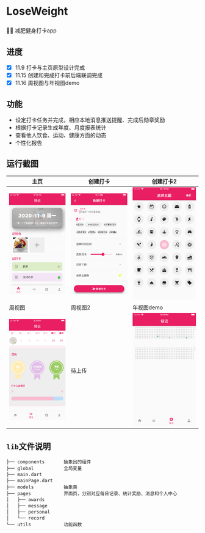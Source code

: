 # LoseWeight
###
🏃‍♀️ 减肥健身打卡app

## 进度
 - [x] 11.9 打卡与主页原型设计完成
 - [x] 11.15 创建和完成打卡前后端联调完成
 - [x] 11.16 周视图与年视图demo

## 功能
* 设定打卡任务并完成，相应本地消息推送提醒、完成后勋章奖励
* 根据打卡记录生成年度、月度报表统计
* 查看他人饮食、运动、健康方面的动态
* 个性化报告

## 运行截图

主页 | 创建打卡 | 创建打卡2
 -|-|-
 ![sh1](https://github.com/WxxShirley/LoseWeight/blob/master/README.assets/WechatIMG177.png)|![sh2](https://github.com/WxxShirley/LoseWeight/blob/master/README.assets/WechatIMG178.png)|![sh3](https://github.com/WxxShirley/LoseWeight/blob/master/README.assets/WechatIMG179.png)
周视图 | 周视图2 | 年视图demo
![sh4](https://github.com/WxxShirley/LoseWeight/blob/master/README.assets/WechatIMG189.png) | 待上传 | ![sh6](https://github.com/WxxShirley/LoseWeight/blob/master/README.assets/WechatIMG190.png)


## `lib`文件说明
```
├── components       抽象出的组件
├── global           全局变量
├── main.dart
├── mainPage.dart
├── models           抽象类
├── pages            界面页，分别对应每日记录、统计奖励、消息和个人中心
│   ├── awards
│   ├── message
│   ├── personal
│   └── record
└── utils            功能函数
```

